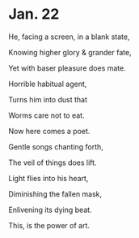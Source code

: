 # Jan. 22

He, facing a screen, in a blank state,

Knowing higher glory & grander fate,

Yet with baser pleasure does mate.



Horrible habitual agent,

Turns him into dust that

Worms care not to eat.



Now here comes a poet.

Gentle songs chanting forth,

The veil of things does lift.



Light flies into his heart,

Diminishing the fallen mask,

Enlivening its dying beat.



This, is the power of art.













